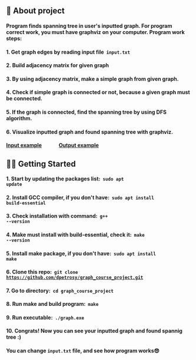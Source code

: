 ## 📜 About project
#### Program finds spanning tree in user's inputted graph. For program correct work, you must have graphviz on your computer. Program work steps:
#### 1. Get graph edges by reading input file &nbsp;**<code>input.txt</code>**
#### 2. Build adjacency matrix for given graph
#### 3. By using adjacency matrix, make a simple graph from given graph.
#### 4. Check if simple graph is connected or not, because a given graph must be connected.
#### 5. If the graph is connected, find the spanning tree by using DFS algorithm.
#### 6. Visualize inputted graph and found spanning tree with graphviz.
#### [Input example](https://github.com/dpetrosy) &nbsp;&nbsp;&nbsp;&nbsp;&nbsp;&nbsp;&nbsp;&nbsp;&nbsp;&nbsp;&nbsp;&nbsp; [Output example](https://github.com/dpetrosy)

## 👨‍💻 Getting Started
#### 1. Start by updating the packages list: &nbsp;**<code>sudo apt update</code>**
#### 2. Install GCC compiler, if you don't have: &nbsp;**<code>sudo apt install build-essential</code>**
#### 3. Check installation with command: &nbsp;**<code>g++ --version</code>**
#### 4. Make must install with build-essential, check it: &nbsp;**<code>make --version</code>**
#### 5. Install make package, if you don't have: &nbsp;**<code>sudo apt install make</code>**
#### 6. Clone this repo: &nbsp;**<code>git clone https://github.com/dpetrosy/graph_course_project.git</code>**


#### 7. Go to directory: &nbsp;**<code>cd graph_course_project</code>**
#### 8. Run make and build program: &nbsp;**<code>make</code>**
#### 9. Run executable: &nbsp;**<code>./graph.exe</code>**
#### 10. Congrats! Now you can see your inputted graph and found spannig tree :)
#### You can change **<code>input.txt</code>** file, and see how program works😎
